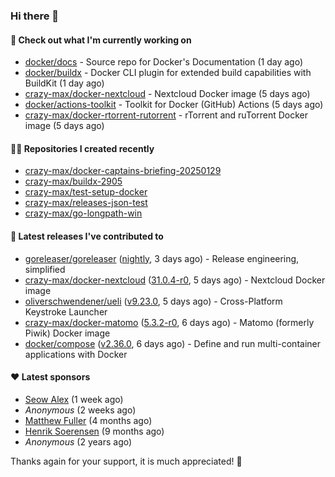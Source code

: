 ### Hi there 👋

#### 👷 Check out what I'm currently working on

- [docker/docs](https://github.com/docker/docs) - Source repo for Docker&#39;s Documentation (1 day ago)
- [docker/buildx](https://github.com/docker/buildx) - Docker CLI plugin for extended build capabilities with BuildKit (1 day ago)
- [crazy-max/docker-nextcloud](https://github.com/crazy-max/docker-nextcloud) - Nextcloud Docker image (5 days ago)
- [docker/actions-toolkit](https://github.com/docker/actions-toolkit) - Toolkit for Docker (GitHub) Actions (5 days ago)
- [crazy-max/docker-rtorrent-rutorrent](https://github.com/crazy-max/docker-rtorrent-rutorrent) - rTorrent and ruTorrent Docker image (5 days ago)

#### 👨‍💻 Repositories I created recently

- [crazy-max/docker-captains-briefing-20250129](https://github.com/crazy-max/docker-captains-briefing-20250129)
- [crazy-max/buildx-2905](https://github.com/crazy-max/buildx-2905)
- [crazy-max/test-setup-docker](https://github.com/crazy-max/test-setup-docker)
- [crazy-max/releases-json-test](https://github.com/crazy-max/releases-json-test)
- [crazy-max/go-longpath-win](https://github.com/crazy-max/go-longpath-win)

#### 🚀 Latest releases I've contributed to

- [goreleaser/goreleaser](https://github.com/goreleaser/goreleaser) ([nightly](https://github.com/goreleaser/goreleaser/releases/tag/nightly), 3 days ago) - Release engineering, simplified
- [crazy-max/docker-nextcloud](https://github.com/crazy-max/docker-nextcloud) ([31.0.4-r0](https://github.com/crazy-max/docker-nextcloud/releases/tag/31.0.4-r0), 5 days ago) - Nextcloud Docker image
- [oliverschwendener/ueli](https://github.com/oliverschwendener/ueli) ([v9.23.0](https://github.com/oliverschwendener/ueli/releases/tag/v9.23.0), 5 days ago) - Cross-Platform Keystroke Launcher
- [crazy-max/docker-matomo](https://github.com/crazy-max/docker-matomo) ([5.3.2-r0](https://github.com/crazy-max/docker-matomo/releases/tag/5.3.2-r0), 6 days ago) - Matomo (formerly Piwik) Docker image
- [docker/compose](https://github.com/docker/compose) ([v2.36.0](https://github.com/docker/compose/releases/tag/v2.36.0), 6 days ago) - Define and run multi-container applications with Docker

#### ❤️ Latest sponsors
- [Seow Alex](https://github.com/seowalex) (1 week ago)
- _Anonymous_ (2 weeks ago)
- [Matthew Fuller](https://github.com/mathematics333) (4 months ago)
- [Henrik Soerensen](https://github.com/hsoerensen) (9 months ago)
- _Anonymous_ (2 years ago)

Thanks again for your support, it is much appreciated! 🙏
